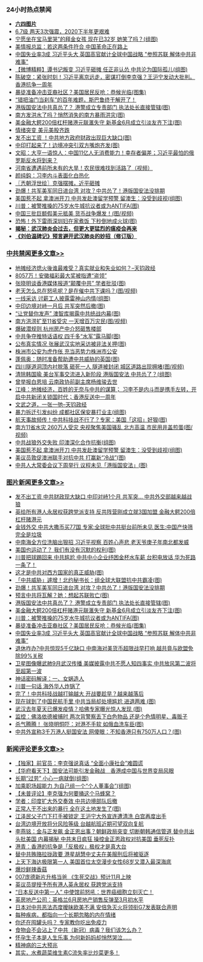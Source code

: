 <div class="catlist">
<h3>24小时热点禁闻</h3>
<ul>
<li><b><a href="64photo" target="_blank">六四图片</a></b></li>
<li><a href="https://github.com/fqnews/bnews/blob/master/comments/20200610/1342385.md">6.7级 两天3次强震，2020下半年更艰难</a></li>
<li><a href="https://github.com/fqnews/bnews/blob/master/yule/20200610/1342340.md">宁愿坐在宝马里哭”的拜金女孩 现在已32岁 她笑了吗？(组图)</a></li>
<li><a href="https://github.com/fqnews/bnews/blob/master/cbnews/20200610/1342423.md">美情报总监：若这两条件符合 中国革命正在路上</a></li>
<li><a href="https://github.com/fqnews/bnews/blob/master/topimagenews/20200609/1342280.md">中国失业率3成 习近平头大 英国高官献计全球中国战略 "参照苏联 解体中共非难事"</a></li>
<li><a href="https://github.com/fqnews/bnews/blob/master/comments/20200610/1342553.md">【微博精粹】谭书记叛变 习近平砸摊 任正非认怂 中共沦为国际孤儿(组图)</a></li>
<li><a href="https://github.com/fqnews/bnews/blob/master/cbnews/20200610/1342442.md">陈破空：紧张时刻！习近平离京远走，密谋打倒李克强？王沪宁发动大批判。香港抗争一周年 </a></li>
<li><a href="https://github.com/fqnews/bnews/blob/master/topimagenews/20200609/1342294.md">暴徒准备冲击亚裔社区？美国居民反呛：恭候光临(图集)</a></li>
<li><a href="https://github.com/fqnews/bnews/blob/master/comments/20200610/1342383.md">“错把油门当刹车”的百年难题，斯巴鲁终于解开了！</a></li>
<li><a href="https://github.com/fqnews/bnews/blob/master/topimagenews/20200610/1342615.md">港版国安法中共真怂了？ 港警成立专责部门 执法处长直接管辖(图)</a></li>
<li><a href="https://github.com/fqnews/bnews/blob/master/comments/20200610/1342467.md">南方发洪水了吗？悄然消失的南方暴雨洪灾(图)</a></li>
<li><a href="https://github.com/fqnews/bnews/blob/master/topimagenews/20200610/1342583.md">美金融大鳄200倍杠杆赌港元联滙失守 新基金6月成立引淡友齐下注(图)</a></li>
<li><a href="https://github.com/fqnews/bnews/blob/master/finance/20200610/1342388.md">情绪突变 美元美股齐跌</a></li>
<li><a href="https://github.com/fqnews/bnews/blob/master/finance/20200610/1342605.md">发不出工资 ！中共地方政府财政出现巨大缺口(图)</a></li>
<li><a href="https://github.com/fqnews/bnews/blob/master/cbnews/20200610/1342509.md">中印打起来了！边境冲突引双方嘴炮齐发(图)</a></li>
<li><a href="https://github.com/fqnews/bnews/blob/master/cbnews/20200610/1342453.md">文昭：大亨一语惊人：中国11亿人无消费能力！幸存者偏差；习近平最怕的俄罗斯反水将到来？ </a></li>
<li><a href="https://github.com/fqnews/bnews/blob/master/cnnews/20200610/1342394.md">河南省遭遇前所未有的大旱！农民很难找到活路了（视频）</a></li>
<li><a href="https://github.com/fqnews/bnews/blob/master/baitai/20200610/1342427.md">颜纯鈎&#65306;习李内斗表面化白热化</a></li>
<li><a href="https://github.com/fqnews/bnews/blob/master/ssgc/20200610/1342407.md">〖兲朝浮世绘〗克强摆摊，近平砸摊</a></li>
<li><a href="https://github.com/fqnews/bnews/blob/master/topimagenews/20200610/1342640.md">劲爆！共军美军同日进台湾 对攻？中共怂了！港版国安法没排期</a></li>
<li><a href="https://github.com/fqnews/bnews/blob/master/cbnews/20200610/1342552.md">美国惹不起 拿澳洲开刀 中共发赴澳留学预警 留澳生：没受到歧视(组图)</a></li>
<li><a href="https://github.com/fqnews/bnews/blob/master/topimagenews/20200610/1342474.md">川普：被警推搡的75岁水牛城抗议者或为ANTIFA(图)</a></li>
<li><a href="https://github.com/fqnews/bnews/blob/master/cnnews/20200610/1342503.md">中国三批巨额假美元抵美 货币战争爆发！(图/视频)</a></li>
<li><a href="https://github.com/fqnews/bnews/blob/master/cbnews/20200610/1342415.md">恐怖！外下雷雨深圳妇在家煮饭 下秒倒地成火球(图)</a></li>
<li><b><a href="https://github.com/fqnews/bnews/blob/master/comments/20200211/1275071.md" target="_blank">揭秘：武汉肺炎会过去，但更大更猛烈的瘟疫会再来</a></b></li>
<li><b><a href="https://github.com/fqnews/bnews/blob/master/comments/20200207/1272816.md" target="_blank">《刘伯温碑记》预言避开武汉肺炎的妙招（修订版）</a></b></li>
</ul>
</div>

<div class="catlist">
<h3><a href="https://github.com/fqnews/bnews/blob/master/cbnews/" target="_blank">中共禁闻</a><span><a href="https://github.com/fqnews/bnews/blob/master/cbnews/" target="_blank" rel="nofollow">更多文章>></a></span></h3>
<ul>
<li><a href="https://github.com/fqnews/bnews/blob/master/cbnews/20200610/1342740.md" target="_blank">地摊经济熄火後谁最难受？真实就业和失业如何？&#8211;天钧政经</a></li>
<li><a href="https://github.com/fqnews/bnews/blob/master/cbnews/20200610/1342732.md" target="_blank">8057万！安徽福彩最大奖被指遭“盗领”</a></li>
<li><a href="https://github.com/fqnews/bnews/blob/master/cbnews/20200610/1342709.md" target="_blank">张晓明谈香港媒体报道“颠覆中共” 学者批驳(图)</a></li>
<li><a href="https://github.com/fqnews/bnews/blob/master/cbnews/20200610/1342708.md" target="_blank">老天怎么总在怒吼呢？是在催中共下课吗？(图/视频)</a></li>
<li><a href="https://github.com/fqnews/bnews/blob/master/cbnews/20200610/1342705.md" target="_blank">一线采访 讨薪工人披露雷神山内情(组图)</a></li>
<li><a href="https://github.com/fqnews/bnews/blob/master/cbnews/20200610/1342655.md" target="_blank">中印边境对峙一月后 共军突然后撤(图)</a></li>
<li><a href="https://github.com/fqnews/bnews/blob/master/cbnews/20200610/1342654.md" target="_blank">“让党替你发声” 澳智库揭露中共统战内幕(图)</a></li>
<li><a href="https://github.com/fqnews/bnews/blob/master/cbnews/20200610/1342627.md" target="_blank">南方洪涝扩至11省受灾 一天增百万灾民(图/视频)</a></li>
<li><a href="https://github.com/fqnews/bnews/blob/master/cbnews/20200610/1342626.md" target="_blank">爆破潜规则 杭州房产中介怒砸售楼部</a></li>
<li><a href="https://github.com/fqnews/bnews/blob/master/cbnews/20200610/1342620.md" target="_blank">中共争夺推特话语权 四千多“水军”露马脚(图)</a></li>
<li><a href="https://github.com/fqnews/bnews/blob/master/cbnews/20200610/1342619.md" target="_blank">公布真实情况 张展武汉实地采访被非法关押(图)</a></li>
<li><a href="https://github.com/fqnews/bnews/blob/master/cbnews/20200610/1342616.md" target="_blank">株洲市公安为虎作伥 充当恶势力株洲市公安</a></li>
<li><a href="https://github.com/fqnews/bnews/blob/master/cbnews/20200610/1342604.md" target="_blank">蓬佩奥：随时准备帮助遭中共威胁的英国(图)</a></li>
<li><a href="https://github.com/fqnews/bnews/blob/master/cbnews/20200610/1342603.md" target="_blank">四川隧道洞顶内衬脱落 砸死一人 隧道被封闭 城区道路出现拥堵(图/视频)</a></li>
<li><a href="https://github.com/fqnews/bnews/blob/master/cbnews/20200610/1342591.md" target="_blank">清除韩国瑜 美台军事交流进入新阶段 港版国安法 中共怂了？(组图)</a></li>
<li><a href="https://github.com/fqnews/bnews/blob/master/cbnews/20200610/1342590.md" target="_blank">曾举报白恩培 云南政协前副主席杨维骏去世</a></li>
<li><a href="https://github.com/fqnews/bnews/blob/master/cbnews/20200610/1342589.md" target="_blank">江峰：地摊经济，百姓的无奈与中共的谋算； 习李不是内斗而是携手左转，开启中共新闭关锁国时代；香港反送中一周年</a></li>
<li><a href="https://github.com/fqnews/bnews/blob/master/cbnews/20200610/1342582.md" target="_blank">文武之道，一张一弛&#8211;天钧政经</a></li>
<li><a href="https://github.com/fqnews/bnews/blob/master/cbnews/20200610/1342578.md" target="_blank">暴力拆迁引发纠纷 成都社区保安暴打业主(组图)</a></li>
<li><a href="https://github.com/fqnews/bnews/blob/master/cbnews/20200610/1342569.md" target="_blank">航天事故频传！中共科技战不行了？专家：美国「这招」好狠(图)</a></li>
<li><a href="https://github.com/fqnews/bnews/blob/master/cbnews/20200610/1342568.md" target="_blank">南方11省水灾 260万人受灾 央视聚焦美国骚乱 北方高温 市民用井盖煎蛋(图/视频)</a></li>
<li><a href="https://github.com/fqnews/bnews/blob/master/cbnews/20200610/1342554.md" target="_blank">中共战狼外交失败 印澳深化合作抗衡(组图)</a></li>
<li><a href="https://github.com/fqnews/bnews/blob/master/cbnews/20200610/1342552.md" target="_blank">美国惹不起 拿澳洲开刀 中共发赴澳留学预警 留澳生：没受到歧视(组图)</a></li>
<li><a href="https://github.com/fqnews/bnews/blob/master/cbnews/20200610/1342535.md" target="_blank">美议员敦促澳洲联手对抗中共 打赢新“冷战”(图)</a></li>
<li><a href="https://github.com/fqnews/bnews/blob/master/cbnews/20200610/1342516.md" target="_blank">中共人大常委会议下周举行 议程未见「港版国安法」(图)</a></li>

</ul>
</div>
<div class="catlist">
<h3><a href="https://github.com/fqnews/bnews/blob/master/topimagenews/" target="_blank">图片新闻</a><span><a href="https://github.com/fqnews/bnews/blob/master/topimagenews/" target="_blank" rel="nofollow">更多文章>></a></span></h3>
<ul>
<li><a href="https://github.com/fqnews/bnews/blob/master/topimagenews/20200610/1342773.md" target="_blank">发不出工资 中共财政现大缺口 中印对峙1个月 共军突&#8230; 中共外交部越来越战狼</a></li>
<li><a href="https://github.com/fqnews/bnews/blob/master/topimagenews/20200610/1342770.md" target="_blank">英给所有港人永居权获跨党派支持 反共阵营刚成立就3国加盟 金融大鳄200倍杠杆赌港元</a></li>
<li><a href="https://github.com/fqnews/bnews/blob/master/topimagenews/20200610/1342745.md" target="_blank">金钱外交 中共大撒币买77国 专家:全球批中共挺台前所未见 医生:中国产快筛完全是垃圾</a></li>
<li><a href="https://github.com/fqnews/bnews/blob/master/topimagenews/20200610/1342707.md" target="_blank">中南海全方位洗脑出狠招 习近平视察 百姓心声悲 老天爷庚子年南北都发威</a></li>
<li><a href="https://github.com/fqnews/bnews/blob/master/topimagenews/20200610/1342706.md" target="_blank">美国也运动了？ 我们有没有沉默的权利(图)</a></li>
<li><a href="https://github.com/fqnews/bnews/blob/master/topimagenews/20200610/1342653.md" target="_blank">川普把球踢回来 中共尴尬 中共中小企业纾困金杯水车薪 台积电放话 华为死路一条了！</a></li>
<li><a href="https://github.com/fqnews/bnews/blob/master/topimagenews/20200610/1342652.md" target="_blank">这才是中共对西方国家的真正威胁(图)</a></li>
<li><a href="https://github.com/fqnews/bnews/blob/master/topimagenews/20200610/1342641.md" target="_blank">「中共威胁」遽增！北约秘书长：组全球大联盟抗中共霸凌(图)</a></li>
<li><a href="https://github.com/fqnews/bnews/blob/master/topimagenews/20200610/1342640.md" target="_blank">劲爆！共军美军同日进台湾 对攻？中共怂了！港版国安法没排期</a></li>
<li><a href="https://github.com/fqnews/bnews/blob/master/topimagenews/20200610/1342639.md" target="_blank">预言中共将瓦解？她：想起苏联败亡(图)</a></li>
<li><a href="https://github.com/fqnews/bnews/blob/master/topimagenews/20200610/1342615.md" target="_blank">港版国安法中共真怂了？ 港警成立专责部门 执法处长直接管辖(图)</a></li>
<li><a href="https://github.com/fqnews/bnews/blob/master/topimagenews/20200610/1342583.md" target="_blank">美金融大鳄200倍杠杆赌港元联滙失守 新基金6月成立引淡友齐下注(图)</a></li>
<li><a href="https://github.com/fqnews/bnews/blob/master/topimagenews/20200610/1342474.md" target="_blank">川普：被警推搡的75岁水牛城抗议者或为ANTIFA(图)</a></li>
<li><a href="https://github.com/fqnews/bnews/blob/master/topimagenews/20200609/1342294.md" target="_blank">暴徒准备冲击亚裔社区？美国居民反呛：恭候光临(图集)</a></li>
<li><a href="https://github.com/fqnews/bnews/blob/master/topimagenews/20200609/1342280.md" target="_blank">中国失业率3成 习近平头大 英国高官献计全球中国战略 &#8220;参照苏联 解体中共非难事&#8221;</a></li>
<li><a href="https://github.com/fqnews/bnews/blob/master/topimagenews/20200609/1342243.md" target="_blank">退休咋办?中共惊现5千亿缺口 中南海对美货币超限战早打响 越共竟与欧盟免除99%关税</a></li>
<li><a href="https://github.com/fqnews/bnews/blob/master/topimagenews/20200609/1342237.md" target="_blank">卫星图像曝武肺9月武汉传播 美媒披露中共不愿人知四事实 中共放风第二波将至超第一波</a></li>
<li><a href="https://github.com/fqnews/bnews/blob/master/comments/20200609/1342224.md" target="_blank">神话密码解译：一、女娲造人</a></li>
<li><a href="https://github.com/fqnews/bnews/blob/master/topimagenews/20200609/1342157.md" target="_blank">川普一句话 海外华人炸锅了</a></li>
<li><a href="https://github.com/fqnews/bnews/blob/master/topimagenews/20200609/1342145.md" target="_blank">完了！中共科技战越打输越大 开战要趁早？越来越落后</a></li>
<li><a href="https://github.com/fqnews/bnews/blob/master/topimagenews/20200609/1342144.md" target="_blank">现在球到了中国民航手里 中共当局却处境尴尬 进退两难 (图)</a></li>
<li><a href="https://github.com/fqnews/bnews/blob/master/topimagenews/20200609/1342035.md" target="_blank">武汉去年夏天已爆发疫情？哈佛专家曝光惊人发现 (图)</a></li>
<li><a href="https://github.com/fqnews/bnews/blob/master/topimagenews/20200609/1342006.md" target="_blank">监控：佛洛依德被捕时 两次背警察丢下白色物品 还是个色情明星、毒贩子</a></li>
<li><a href="https://github.com/fqnews/bnews/blob/master/topimagenews/20200609/1341955.md" target="_blank">杀气腾腾！ 张晓明恫吓：对港不手软 如俄血洗车臣(图)</a></li>
<li><a href="https://github.com/fqnews/bnews/blob/master/topimagenews/20200609/1341941.md" target="_blank">中共外宣称3千万港人挺国安法 网傻眼：不知香港只有750万人口？(图)</a></li>

</ul>
</div>
<div class="catlist">
<h3><a href="https://github.com/fqnews/bnews/blob/master/comments/" target="_blank">新闻评论</a><span><a href="https://github.com/fqnews/bnews/blob/master/comments/" target="_blank" rel="nofollow">更多文章>></a></span></h3>
<ul>
<li><a href="https://github.com/fqnews/bnews/blob/master/comments/20200610/1342779.md" target="_blank">【独家】前官员：李克强说真话 “全面小康社会”难圆谎</a></li>
<li><a href="https://github.com/fqnews/bnews/blob/master/comments/20200610/1342762.md" target="_blank">【华府看天下】国安法可能引发金融战　香港成中国与世界变局风眼</a></li>
<li><a href="https://github.com/fqnews/bnews/blob/master/comments/20200610/1342761.md" target="_blank">长期“过劳” 小心一病就倒(组图)</a></li>
<li><a href="https://github.com/fqnews/bnews/blob/master/comments/20200610/1342760.md" target="_blank">加乘职场超能力 为自己组一个“个人董事会”(组图)</a></li>
<li><a href="https://github.com/fqnews/bnews/blob/master/comments/20200610/1342752.md" target="_blank">【未普评论】李克强为何要捅这个马蜂窝？</a></li>
<li><a href="https://github.com/fqnews/bnews/blob/master/comments/20200610/1342736.md" target="_blank">学者：印度扩大外交奏效 中共边境部队后撤</a></li>
<li><a href="https://github.com/fqnews/bnews/blob/master/comments/20200610/1342731.md" target="_blank">正常人干不出来的暴行 全在这土地发生了(图)</a></li>
<li><a href="https://github.com/fqnews/bnews/blob/master/comments/20200610/1342729.md" target="_blank">江泽民父子门下打手被锁定 王沪宁大外宣连遭清洗 白宫再度出手</a></li>
<li><a href="https://github.com/fqnews/bnews/blob/master/comments/20200610/1342728.md" target="_blank">台湾边境开放将分风险等级 台越航班近期可望双向复航</a></li>
<li><a href="https://github.com/fqnews/bnews/blob/master/comments/20200610/1342716.md" target="_blank">李燕铭：金与正发飙 金正恩出事？朝鲜政局突变 切断朝韩通信管道 替中共出头批美国 内幕揭秘 中共末日疯狂 操控金正恩政权对抗美国 垂死反扑</a></li>
<li><a href="https://github.com/fqnews/bnews/blob/master/comments/20200610/1342674.md" target="_blank">港青：香港的抗争是「反极权」极权才是真大台</a></li>
<li><a href="https://github.com/fqnews/bnews/blob/master/comments/20200610/1342658.md" target="_blank">替中共贿赂拉拢政要 港星胡慧中丈夫在美服刑后将被驱逐</a></li>
<li><a href="https://github.com/fqnews/bnews/blob/master/comments/20200610/1342650.md" target="_blank">上天下海达极限第一人 美国首位太空漫步女性68岁又潜入最深海底</a></li>
<li><a href="https://github.com/fqnews/bnews/blob/master/comments/20200610/1342649.md" target="_blank">爆炒鲜辣香菇</a></li>
<li><a href="https://github.com/fqnews/bnews/blob/master/comments/20200610/1342637.md" target="_blank">007庞德新片升格当爸  《生死交战》预计11月上映</a></li>
<li><a href="https://github.com/fqnews/bnews/blob/master/comments/20200610/1342630.md" target="_blank">英议员提授予所有港人英永居权  获跨党派支持</a></li>
<li><a href="https://github.com/fqnews/bnews/blob/master/comments/20200610/1342623.md" target="_blank">“日本反送中第一人” 中使馆前怒吼：世界癌细胞立刻灭亡！</a></li>
<li><a href="https://github.com/fqnews/bnews/blob/master/comments/20200610/1342622.md" target="_blank">英房地产公司：英格兰6月房地产销售反弹至3月初水平</a></li>
<li><a href="https://github.com/fqnews/bnews/blob/master/comments/20200610/1342618.md" target="_blank">日本对中共恶法态度暧昧欧美不满 安倍急灭火将领衔G7发表联合声明</a></li>
<li><a href="https://github.com/fqnews/bnews/blob/master/comments/20200610/1342613.md" target="_blank">每种疾病，都指向一个长期忽略的内在情绪</a></li>
<li><a href="https://github.com/fqnews/bnews/blob/master/comments/20200610/1342612.md" target="_blank">你还在囤罐头吗？ 专家教你吃出免疫力</a></li>
<li><a href="https://github.com/fqnews/bnews/blob/master/comments/20200610/1342611.md" target="_blank">食物会不会沾上了中共（新冠）病毒？我们该怎么办？</a></li>
<li><a href="https://github.com/fqnews/bnews/blob/master/comments/20200610/1342610.md" target="_blank">怀孕生子本是人生乐事 为何新妈妈却悄然哭泣&#8230;&#8230;</a></li>
<li><a href="https://github.com/fqnews/bnews/blob/master/comments/20200610/1342609.md" target="_blank">精神病的三大预兆</a></li>
<li><a href="https://github.com/fqnews/bnews/blob/master/comments/20200610/1342608.md" target="_blank">其实，水煮蔬菜维生素C流失率比炒菜更多！</a></li>

</ul>
</div>
